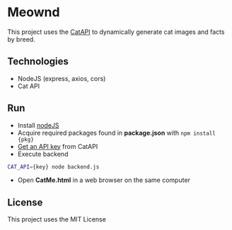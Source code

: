 # Meownd

This project uses the [CatAPI](https://thecatapi.com) to dynamically generate cat images and facts by breed.

## Technologies

- NodeJS (express, axios, cors)
- Cat API


## Run

- Install [nodeJS](https://nodejs.org/en/download/prebuilt-installer/current)
- Acquire required packages found in **package.json** with  `npm install {pkg}`
- [Get an API key](https://thecatapi.com/signup) from CatAPI
- Execute backend
```bash
CAT_API={key} node backend.js
```
- Open **CatMe.html** in a web browser on the same computer


## License

This project uses the MIT License